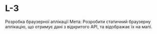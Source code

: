 # L-3
Розробка браузерної аплікації 
Мета: Розробити статичний браузерну аплікацію, що отримує дані з відкритого API, та відображає їх на мапі.
